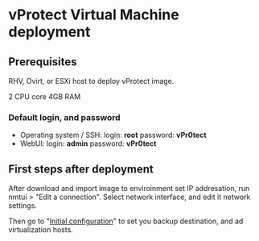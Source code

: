 # vProtect Virtual Machine deployment

## Prerequisites

RHV, Ovirt, or ESXi host to deploy vProtect image.

2 CPU core 4GB RAM

### Default login, and password 

* Operating system / SSH: login: **root** password: **vPr0tect**
* WebUI: login: **admin** password: **vPr0tect**

## First steps after deployment

After download and import image to enviroinment set IP addresation, run nmtui &gt; "Edit a connection". Select network interface, and edit it network settings.

Then go to "[Initial configuration](../initial_config/)" to set you backup destination, and ad virtualization hosts.

